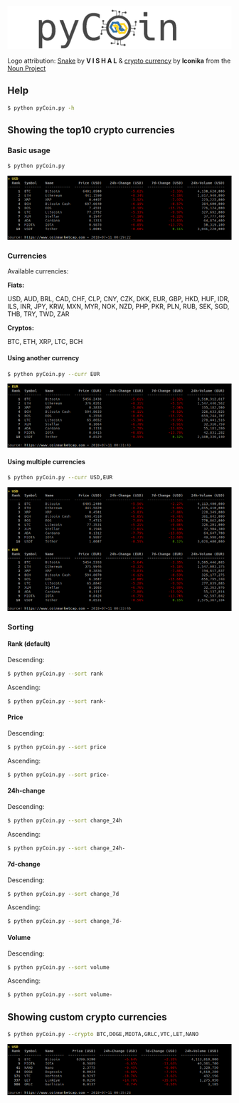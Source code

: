 ![logo_pyCoin](img/logo_pyCoin_blink.gif)

Logo attribution: [Snake](https://thenounproject.com/vishal.marotkar/uploads/?i=316335) by **V I S H A L** & [crypto currency](https://thenounproject.com/term/crypto-currency/1372103) by **Iconika** from the [Noun Project](https://thenounproject.com)

## Help
```bash
$ python pyCoin.py -h
```

## Showing the top10 crypto currencies
### Basic usage
```bash
$ python pyCoin.py
```
![basic usage image](img/term_1.png)

### Currencies
Available currencies:

**Fiats:**

USD, AUD, BRL, CAD, CHF, CLP, CNY, CZK, DKK, EUR, GBP, HKD, HUF, IDR, ILS, INR, JPY, KRW, MXN, MYR, NOK, NZD, PHP, PKR, PLN, RUB, SEK, SGD, THB, TRY, TWD, ZAR


**Cryptos:**

BTC, ETH, XRP, LTC, BCH

#### Using another currency
```bash
$ python pyCoin.py --curr EUR
```
![another currency image](img/term_2.png)

#### Using multiple currencies
```bash
$ python pyCoin.py --curr USD,EUR
```
![multiple currencies image](img/term_3.png)

### Sorting
#### Rank (default)
Descending: 
```bash
$ python pyCoin.py --sort rank
```

Ascending: 
```bash
$ python pyCoin.py --sort rank-
```

#### Price
Descending: 
```bash
$ python pyCoin.py --sort price
```

Ascending: 
```bash
$ python pyCoin.py --sort price-
```

#### 24h-change
Descending: 
```bash
$ python pyCoin.py --sort change_24h
```

Ascending: 
```bash
$ python pyCoin.py --sort change_24h-
```

#### 7d-change
Descending: 
```bash
$ python pyCoin.py --sort change_7d
```

Ascending: 
```bash
$ python pyCoin.py --sort change_7d-
```

#### Volume
Descending: 
```bash
$ python pyCoin.py --sort volume
```

Ascending: 
```bash
$ python pyCoin.py --sort volume-
```


## Showing custom crypto currencies
```bash
$ python pyCoin.py --crypto BTC,DOGE,MIOTA,GRLC,VTC,LET,NANO
```
![custom crypto image](img/term_4.png)
